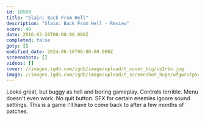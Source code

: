 ```yaml
---
id: 18509
title: "Slain: Back From Hell"
description: "Slain: Back From Hell - Review"
score: 40
date: 2016-03-26T00:00:00.000Z
completed: false
goty: []
modified_date: 2024-08-16T00:00:00.000Z
screenshots: []
videos: []
cover: //images.igdb.com/igdb/image/upload/t_cover_big/co2rbn.jpg
image: //images.igdb.com/igdb/image/upload/t_screenshot_huge/wfgwrutp5cmuipfzybhx.jpg
---
```

Looks great, but buggy as hell and boring gameplay. Controls terrible. Menu doesn't even work. No quit button. SFX for certain enemies ignore sound settings. This is a game I'll have to come back to after a few months of patches.